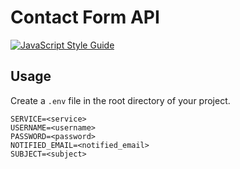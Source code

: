 # Contact Form API

[![JavaScript Style Guide](https://cdn.rawgit.com/standard/standard/master/badge.svg)](https://github.com/standard/standard)

## Usage

Create a `.env` file in the root directory of your project.

```dosini
SERVICE=<service>
USERNAME=<username>
PASSWORD=<password>
NOTIFIED_EMAIL=<notified_email>
SUBJECT=<subject>
```
